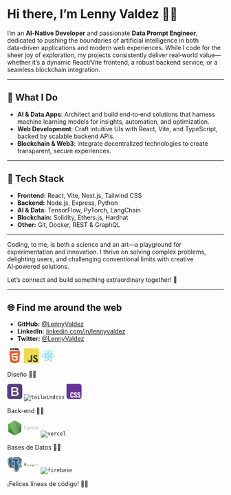 # Hi there, I’m Lenny Valdez 👋🏾

I’m an **AI‑Native Developer** and passionate **Data Prompt Engineer**, dedicated to pushing the boundaries of artificial intelligence in both data‑driven applications and modern web experiences. While I code for the sheer joy of exploration, my projects consistently deliver real‑world value—whether it’s a dynamic React/Vite frontend, a robust backend service, or a seamless blockchain integration.

---

## 🚀 What I Do  
- **AI & Data Apps**: Architect and build end‑to‑end solutions that harness machine learning models for insights, automation, and optimization.  
- **Web Development**: Craft intuitive UIs with React, Vite, and TypeScript, backed by scalable backend APIs.  
- **Blockchain & Web3**: Integrate decentralized technologies to create transparent, secure experiences.

---

## 🔧 Tech Stack  
- **Frontend:** React, Vite, Next.js, Tailwind CSS  
- **Backend:** Node.js, Express, Python  
- **AI & Data:** TensorFlow, PyTorch, LangChain  
- **Blockchain:** Solidity, Ethers.js, Hardhat  
- **Other:** Git, Docker, REST & GraphQL

---

Coding, to me, is both a science and an art—a playground for experimentation and innovation. I thrive on solving complex problems, delighting users, and challenging conventional limits with creative AI‑powered solutions.  

Let’s connect and build something extraordinary together! 🌟  

---

## 🌐 Find me around the web  
- **GitHub:** [@LennyValdez](https://github.com/LennyValdez)  
- **LinkedIn:** [linkedin.com/in/lennyvaldez](https://www.linkedin.com/in/lennyvaldez)  
- **Twitter:** [@LennyValdez](https://twitter.com/LennyValdez)  


<code><img height="35" alt="html" src="https://raw.githubusercontent.com/github/explore/80688e429a7d4ef2fca1e82350fe8e3517d3494d/topics/html/html.png"></code> <code><img height="35" alt="javascript" src="https://raw.githubusercontent.com/github/explore/80688e429a7d4ef2fca1e82350fe8e3517d3494d/topics/javascript/javascript.png"></code> <code><img height="35" alt="react" src="https://raw.githubusercontent.com/github/explore/80688e429a7d4ef2fca1e82350fe8e3517d3494d/topics/react/react.png"></code>

Diseño 🐱‍💻

<code><img height="35" alt="Bootstrap" src="https://raw.githubusercontent.com/github/explore/80688e429a7d4ef2fca1e82350fe8e3517d3494d/topics/bootstrap/bootstrap.png"></code> <code><img height="35" alt="tailwindcss" src="https://refactoringui.nyc3.digitaloceanspaces.com/tailwind-logo.svg"></code> <code><img height="35" alt="css" src="https://raw.githubusercontent.com/github/explore/80688e429a7d4ef2fca1e82350fe8e3517d3494d/topics/css/css.png"></code>

Back-end 🐱‍👓

<code><img height="35" alt="nodejs" src="https://raw.githubusercontent.com/github/explore/5c058a388828bb5fde0bcafd4bc867b5bb3f26f3/topics/nodejs/nodejs.png"></code> <code><img height="35" alt="firebase" src="https://raw.githubusercontent.com/github/explore/80688e429a7d4ef2fca1e82350fe8e3517d3494d/topics/express/express.png"></code> <code><img height="35" alt="vercel" src="https://assets.vercel.com/image/upload/v1607554385/repositories/vercel/logo.png"></code>

Bases de Datos 🐱‍🏍

<code><img height="35" alt="postgresql" src="https://raw.githubusercontent.com/devicons/devicon/master/icons/postgresql/postgresql-original.svg"></code> <code><img height="35" alt="mongodb" src="https://raw.githubusercontent.com/github/explore/80688e429a7d4ef2fca1e82350fe8e3517d3494d/topics/mongodb/mongodb.png"></code>
<code><img height="35" alt="firebase" src="https://www.vectorlogo.zone/logos/firebase/firebase-icon.svg"></code>


¡Felices líneas de código! 🚀✨
